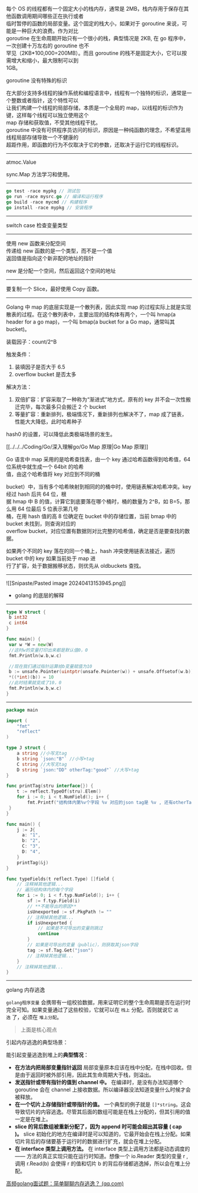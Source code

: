 每个 OS 的线程都有⼀个固定⼤⼩的栈内存，通常是 2MB，栈内存⽤于保存在其他函数调⽤期间哪些正在执⾏或者  
临时暂停的函数的局部变量。这个固定的栈⼤⼩，如果对于 goroutine 来说，可能是⼀种巨⼤的浪费。作为对⽐  
goroutine 在⽣命周期开始只有⼀个很⼩的栈，典型情况是 2KB, 在 go 程序中，⼀次创建⼗万左右的 goroutine 也不  
罕⻅（2KB*100,000=200MB）。⽽且 goroutine 的栈不是固定⼤⼩，它可以按需增⼤和缩⼩，最⼤限制可以到  
1GB。

goroutine 没有特殊的标识

在⼤部分⽀持多线程的操作系统和编程语⾔中，线程有⼀个独特的标识，通常是⼀个整数或者指针，这个特性可以  
让我们构建⼀个线程的局部存储，本质是⼀个全局的 map，以线程的标识作为键，这样每个线程可以独⽴使⽤这个  
map 存储和获取值，不受其他线程⼲扰。  
goroutine 中没有可供程序员访问的标识，原因是⼀种纯函数的理念，不希望滥⽤线程局部存储导致⼀个不健康的  
超距作⽤，即函数的⾏为不仅取决于它的参数，还取决于运⾏它的线程标识。

---

atmoc.Value

sync.Map 方法学习和使用。

---

```go
go test -race mypkg // 测试包
go run -race mysrc.go // 编译和运⾏程序
go build -race mycmd // 构建程序
go install -race mypkg // 安装程序
```

---

switch case 检查变量类型

---

使⽤ new 函数来分配空间  
传递给 new 函数的是⼀个类型，⽽不是⼀个值  
返回值是指向这个新⾮配的地址的指针

new 是分配一个空间，然后返回这个空间的地址

---

要复制⼀个 Slice，最好使⽤ Copy 函数。

---

Golang 中 map 的底层实现是⼀个散列表，因此实现 map 的过程实际上就是实现散表的过程。在这个散列表中，主要出现的结构体有两个，⼀个叫 hmap(a header for a go map)，⼀个叫 bmap(a bucket for a Go map，通常叫其 bucket)。

装载因⼦：count/2^B

触发条件：

1. 装填因⼦是否⼤于 6.5
2. overflow bucket 是否太多

解决⽅法：

1. 双倍扩容：扩容采取了⼀种称为“渐进式”地⽅式，原有的 key 并不会⼀次性搬迁完毕，每次最多只会搬迁 2 个 bucket
2. 等量扩容：重新排列，极端情况下，重新排列也解决不了，map 成了链表，性能⼤⼤降低，此时哈希种⼦

hash0 的设置，可以降低此类极端场景的发⽣。

[[../../../Coding/Go/深入理解go/Go Map 原理|Go Map 原理]]

Go 语⾔中 map 采⽤的是哈希查找表，由⼀个 key 通过哈希函数得到哈希值，64 位系统中就⽣成⼀个 64bit 的哈希  
值，由这个哈希值将 key 对应到不同的桶  

bucket）中，当有多个哈希映射到相同的的桶中时，使⽤链表解决哈希冲突。key 经过 hash 后共 64 位，根  
据 hmap 中 B 的值，计算它到底要落在哪个桶时，桶的数量为 2^B，如 B=5，那么⽤ 64 位最后 5 位表示第⼏号  
桶，在⽤ hash 值的⾼ 8 位确定在 bucket 中的存储位置，当前 bmap 中的 bucket 未找到，则查询对应的  
overflow bucket，对应位置有数据则对⽐完整的哈希值，确定是否是要查找的数据。  

如果两个不同的 key 落在的同⼀个桶上，hash 冲突使⽤链表法接近，遍历 bucket 中的 key 如果当前处于 map 进  
⾏了扩容，处于数据搬移状态，则优先从 oldbuckets 查找。

---

![[Snipaste/Pasted image 20240413153945.png]]

- golang 的底层的解释

---

```go
type W struct {
 b int32
 c int64
}

func main() {
 var w *W = new(W)
 //这时w的变量打印出来都是默认值0，0
 fmt.Println(w.b,w.c)

 //现在我们通过指针运算给b变量赋值为10
 b := unsafe.Pointer(uintptr(unsafe.Pointer(w)) + unsafe.Offsetof(w.b))
 *((*int)(b)) = 10
 //此时结果就变成了10，0
 fmt.Println(w.b,w.c)
}
```

---

```go
package main

import (
    "fmt"
    "reflect"
)

type J struct {
    a string //小写无tag
    b string `json:"B"` //小写+tag
    C string //大写无tag
    D string `json:"DD" otherTag:"good"` //大写+tag
}

func printTag(stru interface{}) {
    t := reflect.TypeOf(stru).Elem()
    for i := 0; i < t.NumField(); i++ {
        fmt.Printf("结构体内第%v个字段 %v 对应的json tag是 %v , 还有otherTag？ = %v \n", i+1, t.Field(i).Name, t.Field(i).Tag.Get("json"), t.Field(i).Tag.Get("otherTag"))
 }
}

func main() {
    j := J{
      a: "1",
      b: "2",
      C: "3",
      D: "4",
    }
    printTag(&j)
}
```

```go
func typeFields(t reflect.Type) []field {
    // 注释掉其他逻辑...
    // 遍历结构体内的每个字段
    for i := 0; i < f.typ.NumField(); i++ {
        sf := f.typ.Field(i)
        // **不能导出的原因**
        isUnexported := sf.PkgPath != ""
        // 注释掉其他逻辑...
        if isUnexported {
            // 如果是不可导出的变量则跳过
            continue
        }
        // 如果是可导出的变量（public），则获取其json字段
        tag := sf.Tag.Get("json")
        // 注释掉其他逻辑...
    } 
    // 注释掉其他逻辑... 
}
```

---

golang 内存逃逸

`golang程序变量` 会携带有一组校验数据，用来证明它的整个生命周期是否在运行时完全可知。如果变量通过了这些校验，它就可以在 `栈上` 分配。否则就说它 `逃逸` 了，必须在 `堆上分配`。

> 上面是核心观点

引起内存逃逸的典型场景：

能引起变量逃逸到堆上的**典型情况**：

- **在方法内把局部变量指针返回** 局部变量原本应该在栈中分配，在栈中回收。但是由于返回时被外部引用，因此其生命周期大于栈，则溢出。
- **发送指针或带有指针的值到 channel 中。** 在编译时，是没有办法知道哪个 goroutine 会在 channel 上接收数据。所以编译器没法知道变量什么时候才会被释放。
- **在一个切片上存储指针或带指针的值。** 一个典型的例子就是 `[]*string`。这会导致切片的内容逃逸。尽管其后面的数组可能是在栈上分配的，但其引用的值一定是在堆上。
- **slice 的背后数组被重新分配了，因为 append 时可能会超出其容量 ( cap )。** slice 初始化的地方在编译时是可以知道的，它最开始会在栈上分配。如果切片背后的存储要基于运行时的数据进行扩充，就会在堆上分配。
- **在 interface 类型上调用方法。** 在 interface 类型上调用方法都是动态调度的 —— 方法的真正实现只能在运行时知道。想像一个 io.Reader 类型的变量 r , 调用 r.Read(b) 会使得 r 的值和切片 b 的背后存储都逃逸掉，所以会在堆上分配。

[高频golang面试题：简单聊聊内存逃逸？ (qq.com)](https://mp.weixin.qq.com/s?__biz=MzkxNTU5MjE0MQ==&mid=2247492751&idx=1&sn=47d9e690947963b70e13b65a9fa13324&source=41#wechat_redirect)
